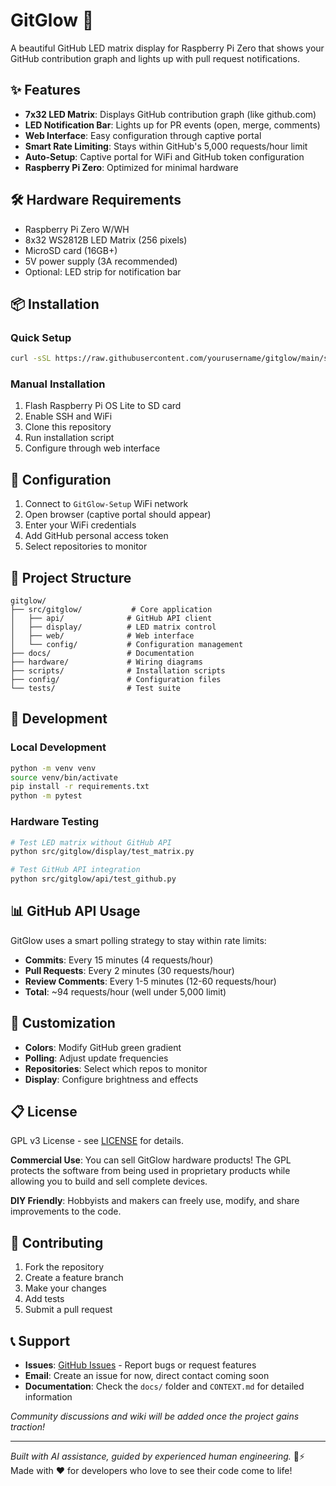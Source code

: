 # GitGlow 🌟

A beautiful GitHub LED matrix display for Raspberry Pi Zero that shows your GitHub contribution graph and lights up with pull request notifications.

## ✨ Features

- **7x32 LED Matrix**: Displays GitHub contribution graph (like github.com)
- **LED Notification Bar**: Lights up for PR events (open, merge, comments)
- **Web Interface**: Easy configuration through captive portal
- **Smart Rate Limiting**: Stays within GitHub's 5,000 requests/hour limit
- **Auto-Setup**: Captive portal for WiFi and GitHub token configuration
- **Raspberry Pi Zero**: Optimized for minimal hardware

## 🛠 Hardware Requirements

- Raspberry Pi Zero W/WH
- 8x32 WS2812B LED Matrix (256 pixels)
- MicroSD card (16GB+)
- 5V power supply (3A recommended)
- Optional: LED strip for notification bar

## 📦 Installation

### Quick Setup
```bash
curl -sSL https://raw.githubusercontent.com/yourusername/gitglow/main/scripts/install.sh | bash
```

### Manual Installation
1. Flash Raspberry Pi OS Lite to SD card
2. Enable SSH and WiFi
3. Clone this repository
4. Run installation script
5. Configure through web interface

## 🔧 Configuration

1. Connect to `GitGlow-Setup` WiFi network
2. Open browser (captive portal should appear)
3. Enter your WiFi credentials
4. Add GitHub personal access token
5. Select repositories to monitor

## 🎯 Project Structure

```
gitglow/
├── src/gitglow/           # Core application
│   ├── api/              # GitHub API client
│   ├── display/          # LED matrix control
│   ├── web/              # Web interface
│   └── config/           # Configuration management
├── docs/                 # Documentation
├── hardware/             # Wiring diagrams
├── scripts/              # Installation scripts
├── config/               # Configuration files
└── tests/                # Test suite
```

## 🚀 Development

### Local Development
```bash
python -m venv venv
source venv/bin/activate
pip install -r requirements.txt
python -m pytest
```

### Hardware Testing
```bash
# Test LED matrix without GitHub API
python src/gitglow/display/test_matrix.py

# Test GitHub API integration
python src/gitglow/api/test_github.py
```

## 📊 GitHub API Usage

GitGlow uses a smart polling strategy to stay within rate limits:

- **Commits**: Every 15 minutes (4 requests/hour)
- **Pull Requests**: Every 2 minutes (30 requests/hour)
- **Review Comments**: Every 1-5 minutes (12-60 requests/hour)
- **Total**: ~94 requests/hour (well under 5,000 limit)

## 🎨 Customization

- **Colors**: Modify GitHub green gradient
- **Polling**: Adjust update frequencies
- **Repositories**: Select which repos to monitor
- **Display**: Configure brightness and effects

## 📋 License

GPL v3 License - see [LICENSE](LICENSE) for details.

**Commercial Use**: You can sell GitGlow hardware products! The GPL protects the software from being used in proprietary products while allowing you to build and sell complete devices.

**DIY Friendly**: Hobbyists and makers can freely use, modify, and share improvements to the code.

## 🤝 Contributing

1. Fork the repository
2. Create a feature branch
3. Make your changes
4. Add tests
5. Submit a pull request

## 📞 Support

- **Issues**: [GitHub Issues](https://github.com/archieLa/gitglow/issues) - Report bugs or request features
- **Email**: Create an issue for now, direct contact coming soon
- **Documentation**: Check the `docs/` folder and `CONTEXT.md` for detailed information

*Community discussions and wiki will be added once the project gains traction!*

---

*Built with AI assistance, guided by experienced human engineering.* 🤖⚡  
Made with ❤️ for developers who love to see their code come to life!